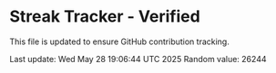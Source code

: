 # Streak Tracker - Verified

This file is updated to ensure GitHub contribution tracking.

Last update: Wed May 28 19:06:44 UTC 2025
Random value: 26244
